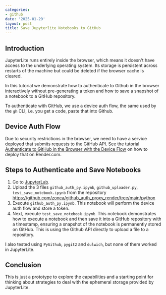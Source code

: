 ```yaml
---
categories:
- github
date: '2025-01-29'
layout: post
title: Save Jupyterlite Notebooks to GitHub
---
```


## Introduction

JupyterLite runs entirely inside the browser, which means it doesn't have access to the underlying operating system. Its storage is persistent across restarts of the machine but could be deleted if the browser cache is cleared.

In this tutorial we demonstrate how to authenticate to Github in the browser interactively without pre-generating a token and how to save a snapshot of a notebook to a GitHub repository.

To authenticate with GitHub, we use a device auth flow, the same used by the `gh` CLI, i.e. you get a code, paste that into Github.

## Device Auth Flow

Due to security restrictions in the browser, we need to have a service deployed that submits requests to the GitHub API. See the tutorial [Authenticate to GitHub in the Browser with the Device Flow](./2025-01-29-github-auth-browser-device-flow.md) on how to deploy that on Render.com.

## Steps to Authenticate and Save Notebooks

1. Go to [JupyterLab](https://jupyter.org/try-jupyter/lab/).
1. Upload the 3 files `github_auth_py.ipynb`, `github_uploader.py`, `test_save_notebook.ipynb` from the repository <https://github.com/zonca/github_auth_proxy_render/tree/main/python>
2. Execute `github_auth_py.ipynb`. This notebook will perform the device auth flow and store a token.
3. Next, execute `test_save_notebook.ipynb`. This notebook demonstrates how to execute a notebook and then save it into a GitHub repository with a timestamp, ensuring a snapshot of the notebook is permanently stored on GitHub. This is using the Github API directly to upload a file to a repository.

I also tested using `PyGithub`, `pygit2` and `dulwich`, but none of them worked in JupyterLite.

## Conclusion

This is just a prototype to explore the capabilities and a starting point for thinking about strategies to deal with the ephemeral storage provided by JupyterLite.